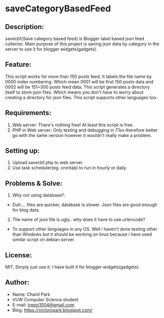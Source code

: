 # saveCategoryBasedFeed

## Description:
savecbf(Save category based feed) is Blogger label based json feed collector.
Main purpose of this project is saving json data by category in the server to use it for blogger widgets(gadgets).

## Feature:
This script works for more than 150 posts feed. It labels the file name by 0000 index numbering. Which mean 0001 will be first 150 posts data and 0002 will be 151~300 posts feed data. This script generates a directory itself to store json files. Which means you don't have to worry about creating a directory for json files. This script supports other languages too.

## Requirements:
1. Web server: There's nothing free! At least this script is free.
2. PHP in Web server: Only testing and debugging in 7.1xx therefore better go with the same version however it wouldn't really make a problem.

## Setting up:
1. Upload savecbf.php to web server.
2. Use task scheduler(eg. crontab) to run in hourly or daily.

## Problems & Solve:
1. Why not using database?:
  * Duh.... files are quicker, database is slower. Json files are good enough for blog data.
2. The name of json file is ugly.. why does it have to use urlencode?
  * To support other languages in any OS. Well i haven't done testing other than Windows but it should be working on linux because i have used similar script on debian server.

## License:
MIT, Simply just use it. I have built it for blogger widgets(gadgets).

## Author:
* Name: Chanil Park
* VUW Computer Science student
* E-mail: treezi1004@gmail.com
* Blog: https://victorcpark.blogspot.com/

